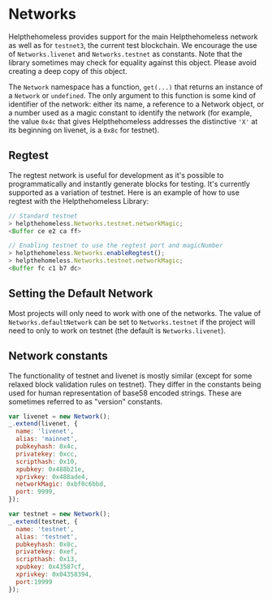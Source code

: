 # Networks
Helpthehomeless provides support for the main Helpthehomeless network as well as for `testnet3`, the current test blockchain. We encourage the use of `Networks.livenet` and `Networks.testnet` as constants. Note that the library sometimes may check for equality against this object. Please avoid creating a deep copy of this object.

The `Network` namespace has a function, `get(...)` that returns an instance of a `Network` or `undefined`. The only argument to this function is some kind of identifier of the network: either its name, a reference to a Network object, or a number used as a magic constant to identify the network (for example, the value `0x4c` that gives Helpthehomeless addresses the distinctive `'X'` at its beginning on livenet, is a `0x8c` for testnet).

## Regtest

The regtest network is useful for development as it's possible to programmatically and instantly generate blocks for testing. It's currently supported as a variation of testnet. Here is an example of how to use regtest with the Helpthehomeless Library:

```js
// Standard testnet
> helpthehomeless.Networks.testnet.networkMagic;
<Buffer ce e2 ca ff>
```

```js
// Enabling testnet to use the regtest port and magicNumber
> helpthehomeless.Networks.enableRegtest();
> helpthehomeless.Networks.testnet.networkMagic;
<Buffer fc c1 b7 dc>
```

## Setting the Default Network
Most projects will only need to work with one of the networks. The value of `Networks.defaultNetwork` can be set to `Networks.testnet` if the project will need to only to work on testnet (the default is `Networks.livenet`).

## Network constants
The functionality of testnet and livenet is mostly similar (except for some relaxed block validation rules on testnet). They differ in the constants being used for human representation of base58 encoded strings. These are sometimes referred to as "version" constants.

```javascript
var livenet = new Network();
_.extend(livenet, {
  name: 'livenet',
  alias: 'mainnet',
  pubkeyhash: 0x4c,
  privatekey: 0xcc,
  scripthash: 0x10,
  xpubkey: 0x488b21e,
  xprivkey: 0x488ade4,
  networkMagic: 0xbf0c6bbd,
  port: 9999,
});

var testnet = new Network();
_.extend(testnet, {
  name: 'testnet',
  alias: 'testnet',
  pubkeyhash: 0x8c,
  privatekey: 0xef,
  scripthash: 0x13,
  xpubkey: 0x43587cf,
  xprivkey: 0x04358394,
  port:19999
});
```
